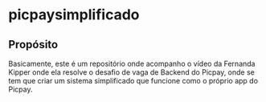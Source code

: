 # picpaysimplificado

## Propósito
Basicamente, este é um repositório onde acompanho o vídeo da Fernanda Kipper onde ela resolve o desafio de vaga de Backend do Picpay, onde se tem que criar um sistema simplificado que funcione como o próprio app do Picpay.
